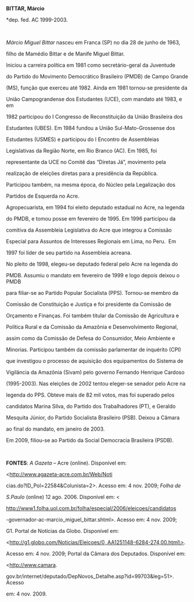 **BITTAR, Márcio**



\*dep. fed. AC 1999-2003.



 



*Márcio Miguel Bittar* nasceu em Franca (SP) no dia 28 de junho de 1963,

filho de Mamédio Bittar e de Manife Miguel Bittar.



Iniciou a carreira política em 1981 como secretário-geral da Juventude

do Partido do Movimento Democrático Brasileiro (PMDB) de Campo Grande

(MS), função que exerceu até 1982. Ainda em 1981 tornou-se presidente da

União Campograndense dos Estudantes (UCE), com mandato até 1983, e em

1982 participou do I Congresso de Reconstituição da União Brasileira dos

Estudantes (UBES). Em 1984 fundou a União Sul-Mato-Grossense dos

Estudantes (USMES) e participou do I Encontro de Assembleias

Legislativas da Região Norte, em Rio Branco (AC). Em 1985, foi

representante da UCE no Comitê das “Diretas Já”, movimento pela

realização de eleições diretas para a presidência da República.

Participou também, na mesma época, do Núcleo pela Legalização dos

Partidos de Esquerda no Acre.



Agropecuarista, em 1994 foi eleito deputado estadual no Acre, na legenda

do PMDB, e tomou posse em fevereiro de 1995. Em 1996 participou da

comitiva da Assembleia Legislativa do Acre que integrou a Comissão

Especial para Assuntos de Interesses Regionais em Lima, no Peru.  Em

1997 foi líder de seu partido na Assembleia acreana.



No pleito de 1998, elegeu-se deputado federal pelo Acre na legenda do

PMDB. Assumiu o mandato em fevereiro de 1999 e logo depois deixou o PMDB

para filiar-se ao Partido Popular Socialista (PPS). Tornou-se membro da

Comissão de Constituição e Justiça e foi presidente da Comissão de

Orçamento e Finanças. Foi também titular da Comissão de Agricultura e

Política Rural e da Comissão da Amazônia e Desenvolvimento Regional,

assim como da Comissão de Defesa do Consumidor, Meio Ambiente e

Minorias. Participou também da comissão parlamentar de inquérito (CPI)

que investigou o processo de aquisição dos equipamentos do Sistema de

Vigilância da Amazônia (Sivam) pelo governo Fernando Henrique Cardoso

(1995-2003). Nas eleições de 2002 tentou eleger-se senador pelo Acre na

legenda do PPS. Obteve mais de 82 mil votos, mas foi superado pelos

candidatos Marina Silva, do Partido dos Trabalhadores (PT), e Geraldo

Mesquita Júnior, do Partido Socialista Brasileiro (PSB). Deixou a Câmara

ao final do mandato, em janeiro de 2003.



Em 2009, filiou-se ao Partido da Social Democracia Brasileira (PSDB).



 



**FONTES**: *A Gazeta* – Acre (online). Disponível em:

\<http://www.agazeta-acre.com.br/Web/Noti



cias.do?ID\_Pol=22584&Colunista=2\>. Acesso em: 4 nov. 2009; *Folha de*

*S.Paulo* (online) 12 ago. 2006. Disponível em: \<

http://www1.folha.uol.com.br/folha/especial/2006/eleicoes/candidatos



-governador-ac-marcio\_miguel\_bittar.shtml\>. Acesso em: 4 nov. 2009;

G1. Portal de Notícias da Globo. Disponível em:

\<http://g1.globo.com/Noticias/Eleicoes/0,,AA1251148-6284-274,00.html\>.

Acesso em: 4 nov. 2009; Portal da Câmara dos Deputados. Disponível em:

\<http://www.camara.



gov.br/internet/deputado/DepNovos\_Detalhe.asp?id=99703&leg=51\>. Acesso

em: 4 nov. 2009.

